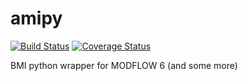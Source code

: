 # amipy
[![Build Status](https://travis-ci.org/mjr-deltares/modflow6-bmipy.svg?branch=develop)](https://travis-ci.org/mjr-deltares/modflow6-bmipy)
[![Coverage Status](https://coveralls.io/repos/github/mjr-deltares/modflow6-bmipy/badge.svg?branch=develop)](https://coveralls.io/github/mjr-deltares/modflow6-bmipy?branch=develop)

BMI python wrapper for MODFLOW 6 (and some more)
